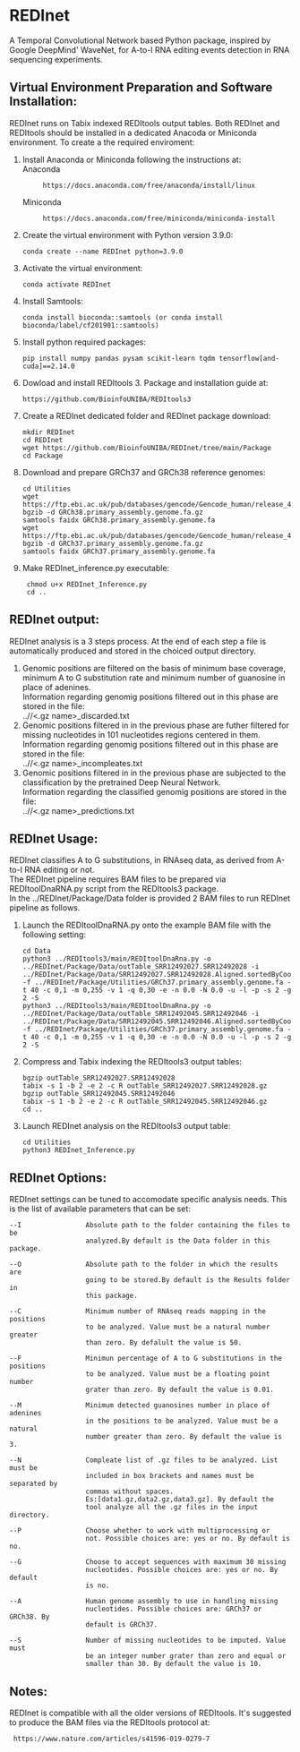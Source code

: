 # REDInet
A Temporal Convolutional Network based Python package, inspired by Google DeepMind' WaveNet, for A-to-I RNA editing events detection in RNA sequencing experiments.

## **Virtual Environment Preparation and Software Installation**:
REDInet runs on Tabix indexed REDItools output tables. Both REDInet and REDItools should be installed in a dedicated Anacoda or Miniconda environment. 
To create a the required enviroment:
1) Install Anaconda or Miniconda following the instructions at: <br />
  Anaconda <br />
            
            https://docs.anaconda.com/free/anaconda/install/linux 
   
     Miniconda <br />
            
            https://docs.anaconda.com/free/miniconda/miniconda-install
2) Create the virtual environment with Python version 3.9.0: <br />

       conda create --name REDInet python=3.9.0
   
3) Activate the virtual environment: <br />

       conda activate REDInet

4) Install Samtools: <br />

       conda install bioconda::samtools (or conda install bioconda/label/cf201901::samtools)

5) Install python required packages: <br />

       pip install numpy pandas pysam scikit-learn tqdm tensorflow[and-cuda]==2.14.0

6) Dowload and install REDItools 3. Package and installation guide at: <br />

       https://github.com/BioinfoUNIBA/REDItools3
   
7) Create a REDInet dedicated folder and REDInet package download: <br />

       mkdir REDInet
       cd REDInet
       wget https://github.com/BioinfoUNIBA/REDInet/tree/main/Package
       cd Package
   
8) Download and prepare GRCh37 and GRCh38 reference genomes: <br />

       cd Utilities
       wget https://ftp.ebi.ac.uk/pub/databases/gencode/Gencode_human/release_46/GRCh38.primary_assembly.genome.fa.gz
       bgzib -d GRCh38.primary_assembly.genome.fa.gz
       samtools faidx GRCh38.primary_assembly.genome.fa
       wget https://ftp.ebi.ac.uk/pub/databases/gencode/Gencode_human/release_46/GRCh37_mapping/GRCh37.primary_assembly.genome.fa.gz
       bgzib -d GRCh37.primary_assembly.genome.fa.gz
       samtools faidx GRCh37.primary_assembly.genome.fa
   
9) Make REDInet_inference.py executable:

        chmod u+x REDInet_Inference.py
        cd ..

## **REDInet output**:
REDInet analysis is a 3 steps process.
At the end of each step a file is automatically produced and stored in the choiced output directory. 
1) Genomic positions are filtered on the basis of minimum base coverage, minimum A to G substitution rate and minimum number of guanosine in place of adenines.  <br />
   Information regarding genomig positions filtered out in this phase are stored in the file: <br />
  ../<results folder>/<.gz name>_discarded.txt <br />
3) Genomic positions filtered in in the previous phase are futher filtered for missing nucleotides in 101 nucleotides regions centered in them.  <br />
   Information regarding genomig positions filtered out in this phase are stored in the file: <br />
  ../<results folder>/<.gz name>_incompleates.txt <br />
3) Genomic positions filtered in in the previous phase are subjected to the classification by the pretrained Deep Neural Network.  <br />
   Information regarding the classified genomig positions are stored in the file: <br />
  ../<results folder>/<.gz name>_predictions.txt <br />

  
## **REDInet Usage**:
REDInet classifies A to G substitutions, in RNAseq data, as derived from A-to-I RNA editing or not. <br />
The REDInet pipeline requires BAM files to be prepared via REDItoolDnaRNA.py script from the REDItools3 package. <br />
In the ../REDInet/Package/Data folder is provided 2 BAM files to run REDInet pipeline as follows.  <br />
1) Launch the REDItoolDnaRNA.py onto the example BAM file with the following setting: <br />

       cd Data
       python3 ../REDItools3/main/REDItoolDnaRna.py -o ../REDInet/Package/Data/outTable_SRR12492027.SRR12492028 -i ../REDInet/Package/Data/SRR12492027.SRR12492028.Aligned.sortedByCoord.out.chr10.bam -f ../REDInet/Package/Utilities/GRCh37.primary_assembly.genome.fa -t 40 -c 0,1 -m 0,255 -v 1 -q 0,30 -e -n 0.0 -N 0.0 -u -l -p -s 2 -g 2 -S
       python3 ../REDItools3/main/REDItoolDnaRna.py -o ../REDInet/Package/Data/outTable_SRR12492045.SRR12492046 -i ../REDInet/Package/Data/SRR12492045.SRR12492046.Aligned.sortedByCoord.out.chr10.bam -f ../REDInet/Package/Utilities/GRCh37.primary_assembly.genome.fa -t 40 -c 0,1 -m 0,255 -v 1 -q 0,30 -e -n 0.0 -N 0.0 -u -l -p -s 2 -g 2 -S

2) Compress and Tabix indexing the REDItools3 output tables: <br /> 
            
       bgzip outTable_SRR12492027.SRR12492028
       tabix -s 1 -b 2 -e 2 -c R outTable_SRR12492027.SRR12492028.gz
       bgzip outTable_SRR12492045.SRR12492046
       tabix -s 1 -b 2 -e 2 -c R outTable_SRR12492045.SRR12492046.gz
       cd ..
3) Launch REDInet analysis on the REDItools3 output table: <br />

       cd Utilities
       python3 REDInet_Inference.py  
            
## **REDInet Options**:
REDInet settings can be tuned to accomodate specific analysis needs.
This is the list of available parameters that can be set: <br />

    --I                Absolute path to the folder containing the files to be
                       analyzed.By default is the Data folder in this package.
                       
    --O                Absolute path to the folder in which the results are
                       going to be stored.By default is the Results folder in
                       this package.
                       
    --C                Minimum number of RNAseq reads mapping in the positions
                       to be analyzed. Value must be a natural number greater
                       than zero. By defalult the value is 50.
                       
    --F                Minimun percentage of A to G substitutions in the positions
                       to be analyzed. Value must be a floating point number
                       grater than zero. By default the value is 0.01.
                       
    --M                Minimum detected guanosines number in place of adenines
                       in the positions to be analyzed. Value must be a natural
                       number greater than zero. By default the value is 3.
                       
    --N                Compleate list of .gz files to be analyzed. List must be
                       included in box brackets and names must be separated by
                       commas without spaces.
                       Es:[data1.gz,data2.gz,data3.gz]. By default the
                       tool analyze all the .gz files in the input directory.
                       
    --P                Choose whether to work with multiprocessing or
                       not. Possible choices are: yes or no. By default is no.
                       
    --G                Choose to accept sequences with maximum 30 missing
                       nucleotides. Possible choices are: yes or no. By default
                       is no.
                       
    --A                Human genome assembly to use in handling missing
                       nucleotides. Possible choices are: GRCh37 or GRCh38. By
                       default is GRCh37.
                       
    --S                Number of missing nucleotides to be imputed. Value must
                       be an integer number grater than zero and equal or
                       smaller than 30. By default the value is 10.

## **Notes**:
REDInet is compatible with all the older versions of REDItools.
It's suggested to produce the BAM files via the REDItools protocol at:

     https://www.nature.com/articles/s41596-019-0279-7

